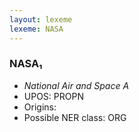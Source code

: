 ```yaml
---
layout: lexeme
lexeme: NASA
---
```


###  NASA₁

* _National Air and Space A_
* UPOS:  PROPN
* Origins: 
* Possible NER class:  ORG

